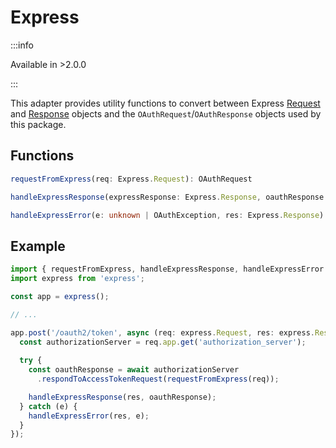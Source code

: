 # Express

:::info

Available in >2.0.0

:::

This adapter provides utility functions to convert between Express [Request](https://expressjs.com/en/api.html#req) and [Response](https://expressjs.com/en/api.html#res) objects and the `OAuthRequest`/`OAuthResponse` objects used by this package.

## Functions

```ts
requestFromExpress(req: Express.Request): OAuthRequest
```

```ts
handleExpressResponse(expressResponse: Express.Response, oauthResponse: OAuthResponse): void
```

```ts
handleExpressError(e: unknown | OAuthException, res: Express.Response): void
```

## Example

```ts
import { requestFromExpress, handleExpressResponse, handleExpressError } from "@jmondi/oauth2-server/express";
import express from 'express';

const app = express();

// ...

app.post('/oauth2/token', async (req: express.Request, res: express.Response) => {
  const authorizationServer = req.app.get('authorization_server');
  
  try {
    const oauthResponse = await authorizationServer
      .respondToAccessTokenRequest(requestFromExpress(req));

    handleExpressResponse(res, oauthResponse);
  } catch (e) {
    handleExpressError(res, e);
  }
});
```
